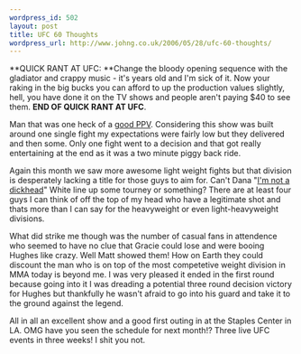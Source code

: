 ```yaml
--- 
wordpress_id: 502
layout: post
title: UFC 60 Thoughts
wordpress_url: http://www.johng.co.uk/2006/05/28/ufc-60-thoughts/
---
```

**QUICK RANT AT UFC: **Change the bloody opening sequence with the gladiator and crappy music - it's years old and I'm sick of it. Now your raking in the big bucks you can afford to up the production values slightly, hell, you have done it on the TV shows and people aren't paying $40 to see them. **END OF QUICK RANT AT UFC**.

Man that was one heck of a <a href="http://www.fightopinion.com/2006/05/27/ufc-60-aftermath/">good PPV</a>. Considering this show was built around one single fight my expectations were fairly low but they delivered and then some. Only one fight went to a decision and that got really entertaining at the end as it was a two minute piggy back ride.

Again this month we saw more awesome light weight fights but that division is desperately lacking a title for those guys to aim for. Can't Dana "<a href="http://www.johng.co.uk/downloads/danadickhead.mp3">I'm not a dickhead</a>" White line up some tourney or something? There are at least four guys I can think of off the top of my head who have a legitimate shot and thats more than I can say for the heavyweight or even light-heavyweight divisions.

What did strike me though was the number of casual fans in attendence who seemed to have no clue that Gracie could lose and were booing Hughes like crazy. Well Matt showed them! How on Earth they could discount the man who is on top of the most competetive weight division in MMA today is beyond me. I was very pleased it ended in the first round because going into it I was dreading a potential three round decision victory for Hughes but thankfully he wasn't afraid to go into his guard and take it to the ground against the legend.

All in all an excellent show and a good first outing in at the Staples Center in LA. OMG have you seen the schedule for next month!? Three live UFC events in three weeks! I shit you not.
